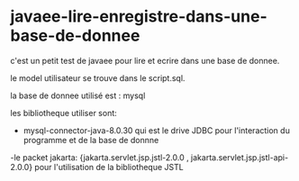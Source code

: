 # javaee-lire-enregistre-dans-une-base-de-donnee

c'est un petit test de javaee pour lire et ecrire
dans une base de donnee.

le model utilisateur se trouve dans le script.sql.

la base de donnee utilisé est : mysql

les bibliotheque utiliser sont: 

- mysql-connector-java-8.0.30  qui est le drive JDBC pour l'interaction du programme 
et de la base de donnne

-le packet jakarta: {jakarta.servlet.jsp.jstl-2.0.0 , jakarta.servlet.jsp.jstl-api-2.0.0}
pour l'utilisation de la bibliotheque JSTL 
